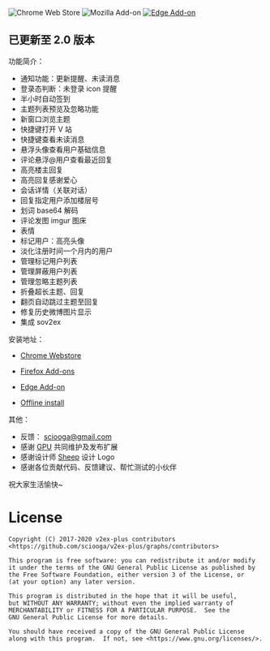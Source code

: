 ![Chrome Web Store](https://img.shields.io/chrome-web-store/v/daeclijmnojoemooblcbfeeceopnkolo?style=flat-square)
![Mozilla Add-on](https://img.shields.io/amo/v/%7B690c1618-4b2c-4905-bf58-1fc82bdfd6e7%7D?style=flat-square)
[![Edge Add-on](https://img.shields.io/badge/dynamic/json?label=edge%20add-on&prefix=v&query=%24.version&url=https%3A%2F%2Fmicrosoftedge.microsoft.com%2Faddons%2Fgetproductdetailsbycrxid%2Foejdifclmfffbginmbgndmkjbephefgd&style=flat-square)](https://microsoftedge.microsoft.com/addons/detail/v2ex-plus/oejdifclmfffbginmbgndmkjbephefgd)

## 已更新至 2.0 版本

功能简介：
* 通知功能：更新提醒、未读消息
* 登录态判断：未登录 icon 提醒
* 半小时自动签到
* 主题列表预览及忽略功能
* 新窗口浏览主题
* 快捷键打开 V 站
* 快捷键查看未读消息
* 悬浮头像查看用户基础信息
* 评论悬浮@用户查看最近回复
* 高亮楼主回复
* 高亮回复感谢爱心
* 会话详情（关联对话）
* 回复指定用户添加楼层号
* 划词 base64 解码
* 评论发图 imgur 图床
* 表情
* 标记用户：高亮头像
* 淡化注册时间一个月内的用户
* 管理标记用户列表
* 管理屏蔽用户列表
* 管理忽略主题列表
* 折叠超长主题、回复
* 翻页自动跳过主题至回复
* 修复历史微博图片显示
* 集成 sov2ex

安装地址：
* [Chrome Webstore](https://chrome.google.com/webstore/detail/v2ex-plus/daeclijmnojoemooblcbfeeceopnkolo)

* [Firefox Add-ons](https://addons.mozilla.org/zh-CN/firefox/addon/v2ex-plus9/)

* [Edge Add-on](https://microsoftedge.microsoft.com/addons/detail/v2ex-plus/oejdifclmfffbginmbgndmkjbephefgd)

* [Offline install](https://github.com/sciooga/v2ex-plus/releases)

其他：

* 反馈： [sciooga@gmail.com](mailto:sciooga@gmail.com)
* 感谢 [GPU](https://www.v2ex.com/member/GPU) 共同维护及发布扩展
* 感谢设计师 [Sheep](http://sheephe.com) 设计 Logo
* 感谢各位贡献代码、反馈建议、帮忙测试的小伙伴

祝大家生活愉快~


# License

    Copyright (C) 2017-2020 v2ex-plus contributors
    <https://github.com/sciooga/v2ex-plus/graphs/contributors>

    This program is free software: you can redistribute it and/or modify
    it under the terms of the GNU General Public License as published by
    the Free Software Foundation, either version 3 of the License, or
    (at your option) any later version.

    This program is distributed in the hope that it will be useful,
    but WITHOUT ANY WARRANTY; without even the implied warranty of
    MERCHANTABILITY or FITNESS FOR A PARTICULAR PURPOSE.  See the
    GNU General Public License for more details.

    You should have received a copy of the GNU General Public License
    along with this program.  If not, see <https://www.gnu.org/licenses/>.
